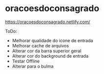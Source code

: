 # oracoesdoconsagrado

https://oracoesdoconsagrado.netlify.com/

ToDo:
- Melhorar qualidade do icone de entrada
- Melhorar cache de arquivos
- Alterar cor da barra superior geral
- Alterar cor do background de entrada
- Testar Offline
- Alterar para o bulma
